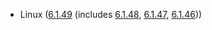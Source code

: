 - Linux ([6.1.49](https://lwn.net/Articles/942880) (includes [6.1.48](https://lwn.net/Articles/942865), [6.1.47](https://lwn.net/Articles/942531), [6.1.46](https://git.kernel.org/pub/scm/linux/kernel/git/stable/linux.git/tag/?h=v6.1.46)))

